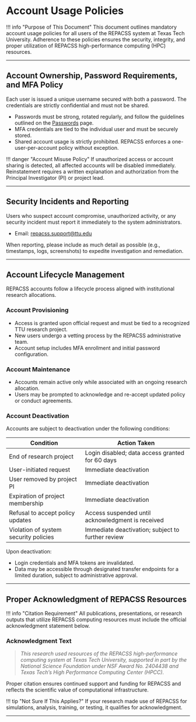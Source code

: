 # Account Usage Policies

!!! info "Purpose of This Document"
    This document outlines mandatory account usage policies for all users of the REPACSS system at Texas Tech University. Adherence to these policies ensures the security, integrity, and proper utilization of REPACSS high-performance computing (HPC) resources.

---

## Account Ownership, Password Requirements, and MFA Policy

Each user is issued a unique username secured with both a password. The credentials are strictly confidential and must not be shared.

- Passwords must be strong, rotated regularly, and follow the guidelines outlined on the [Passwords](passwords.md) page.
- MFA credentials are tied to the individual user and must be securely stored.
- Shared account usage is strictly prohibited. REPACSS enforces a one-user-per-account policy without exception.

!!! danger "Account Misuse Policy"
    If unauthorized access or account sharing is detected, all affected accounts will be disabled immediately. Reinstatement requires a written explanation and authorization from the Principal Investigator (PI) or project lead.

---

## Security Incidents and Reporting

Users who suspect account compromise, unauthorized activity, or any security incident must report it immediately to the system administrators.

- Email: [repacss.support@ttu.edu](mailto:repacss.support@ttu.edu)

When reporting, please include as much detail as possible (e.g., timestamps, logs, screenshots) to expedite investigation and remediation.

---

## Account Lifecycle Management

REPACSS accounts follow a lifecycle process aligned with institutional research allocations.

### Account Provisioning

- Access is granted upon official request and must be tied to a recognized TTU research project.
- New users undergo a vetting process by the REPACSS administrative team.
- Account setup includes MFA enrollment and initial password configuration.

### Account Maintenance

- Accounts remain active only while associated with an ongoing research allocation.
- Users may be prompted to acknowledge and re-accept updated policy or conduct agreements.

### Account Deactivation

Accounts are subject to deactivation under the following conditions:

| Condition                             | Action Taken                                           |
|---------------------------------------|--------------------------------------------------------|
| End of research project               | Login disabled; data access granted for 60 days        |
| User-initiated request                | Immediate deactivation                                 |
| User removed by project PI            | Immediate deactivation                                 |
| Expiration of project membership      | Immediate deactivation                                 |
| Refusal to accept policy updates      | Access suspended until acknowledgment is received      |
| Violation of system security policies | Immediate deactivation; subject to further review      |

Upon deactivation:
- Login credentials and MFA tokens are invalidated.
- Data may be accessible through designated transfer endpoints for a limited duration, subject to administrative approval.

---

## Proper Acknowledgment of REPACSS Resources

!!! info "Citation Requirement"
    All publications, presentations, or research outputs that utilize REPACSS computing resources must include the official acknowledgment statement below.

### Acknowledgment Text

> *This research used resources of the REPACSS high-performance computing system at Texas Tech University, supported in part by the National Science Foundation under NSF Award No. 2404438 and Texas Tech’s High Performance Computing Center (HPCC).*

Proper citation ensures continued support and funding for REPACSS and reflects the scientific value of computational infrastructure.

!!! tip "Not Sure If This Applies?"
    If your research made use of REPACSS for simulations, analysis, training, or testing, it qualifies for acknowledgment.

---

